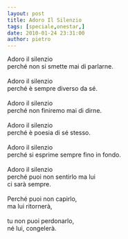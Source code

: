 ```yaml
---
layout: post
title: Adoro Il Silenzio
tags: [speciale,onestar,]
date: 2010-01-24 23:31:00
author: pietro
---
```

Adoro il silenzio<br/>perché non si smette mai di parlarne.<br/><br/>Adoro il silenzio<br/>perché è sempre diverso da sé.<br/><br/>Adoro il silenzio<br/>perché non finiremo mai di dirne.<br/><br/>Adoro il silenzio<br/>perché è poesia di sé stesso.<br/><br/>Adoro il silenzio<br/>perché si esprime sempre fino in fondo.<br/><br/>Adoro il silenzio<br/>perché puoi non sentirlo ma lui<br/>ci sarà sempre.<br/><br/>Perché puoi non capirlo,<br/>ma lui ritornerà,<br/><br/>tu non puoi perdonarlo,<br/>né lui, congelerà.
